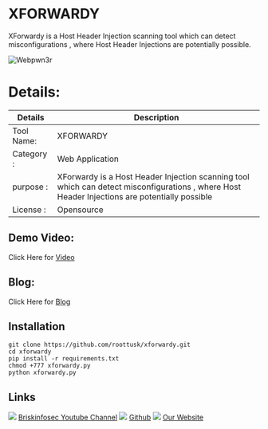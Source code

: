 XFORWARDY
============
 XForwardy is a Host Header Injection scanning tool which can detect misconfigurations , where Host Header Injections are potentially possible.

![Webpwn3r](https://www.briskinfosec.com//assets/tooloftheday/Copy_of_Briskinfosec_TOD_Latest_samples_4.jpg)

Details:
============
|  Details | Description   |
| ------------ | ------------ |
|Tool Name:| XFORWARDY |
|Category :| Web Application|
|purpose  :| XForwardy is a Host Header Injection scanning tool which can detect misconfigurations , where Host Header Injections are potentially possible |
|License  :| Opensource

Demo Video:
-----------------
Click Here for [Video](https://youtu.be/VtjF5LBT0uo"Video")

Blog: 
--------------
Click Here for [Blog](https://www.briskinfosec.com/tooloftheday/toolofthedaydetail/XFORWARDY "Blog")

Installation
----------------

    git clone https://github.com/roottusk/xforwardy.git
    cd xforwardy
    pip install -r requirements.txt
    chmod +777 xforwardy.py
    python xforwardy.py
     
Links
----------------
![ ](https://img.icons8.com/color/15/000000/youtube-play.png) [Briskinfosec Youtube Channel](https://www.youtube.com/channel/UCcPmqqYETcO_7-6p_uUsF1w "Briskinfosec Youtube Channel")
 ![ ](https://img.icons8.com/glyph-neue/15/000000/github.png) [Github](https://github.com/briskinfosec "Github") 
![ ](https://img.icons8.com/ios/15/000000/internet--v2.png) [Our Website](https://www.briskinfosec.com/ "Our Website")
